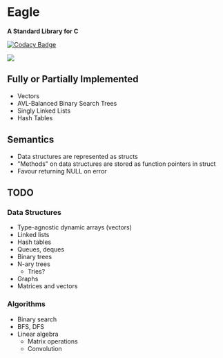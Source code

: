 # Eagle

**A Standard Library for C**

[![Codacy Badge](https://app.codacy.com/project/badge/Grade/bf8efd10c6394bdda20f9c9f6fb9a65b)](https://www.codacy.com/gh/kai-patel/eagle/dashboard?utm_source=github.com&amp;utm_medium=referral&amp;utm_content=kai-patel/eagle&amp;utm_campaign=Badge_Grade)

[![](https://tokei.rs/b1/github/kai-patel/eagle)](https://github.com/kai-patel/eagle)

## Fully or Partially Implemented

- Vectors
- AVL-Balanced Binary Search Trees
- Singly Linked Lists
- Hash Tables

## Semantics

- Data structures are represented as structs
- "Methods" on data structures are stored as function pointers in struct
- Favour returning NULL on error

## TODO

### Data Structures

- Type-agnostic dynamic arrays (vectors)
- Linked lists
- Hash tables
- Queues, deques
- Binary trees
- N-ary trees
    - Tries?
- Graphs
- Matrices and vectors

### Algorithms

- Binary search
- BFS, DFS
- Linear algebra
    - Matrix operations
    - Convolution

